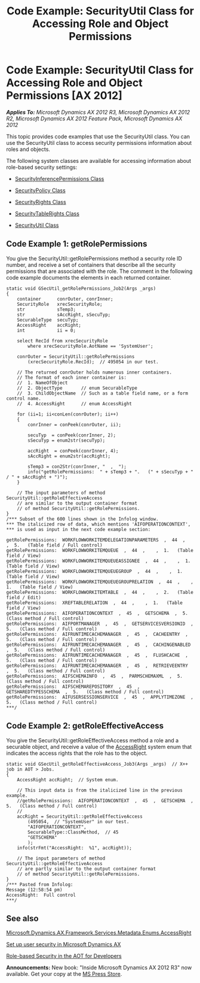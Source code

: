 ﻿---
title: 'Code Example: SecurityUtil Class for Accessing Role and Object Permissions'
TOCTitle: 'Code Example: SecurityUtil Class for Accessing Role and Object Permissions'
ms:assetid: 18a156b1-34a8-4179-b473-233a7ce5f589
ms:mtpsurl: https://msdn.microsoft.com/en-us/library/JJ190221(v=AX.60)
ms:contentKeyID: 47985886
ms.date: 05/18/2015
mtps_version: v=AX.60
---

# Code Example: SecurityUtil Class for Accessing Role and Object Permissions [AX 2012]


_**Applies To:** Microsoft Dynamics AX 2012 R3, Microsoft Dynamics AX 2012 R2, Microsoft Dynamics AX 2012 Feature Pack, Microsoft Dynamics AX 2012_

This topic provides code examples that use the SecurityUtil class. You can use the SecurityUtil class to access security permissions information about roles and objects.

The following system classes are available for accessing information about role-based security settings:

  - [SecurityInferencePermissions Class](https://msdn.microsoft.com/en-us/library/gg926142\(v=ax.60\))

  - [SecurityPolicy Class](https://msdn.microsoft.com/en-us/library/gg957658\(v=ax.60\))

  - [SecurityRights Class](https://msdn.microsoft.com/en-us/library/gg957675\(v=ax.60\))

  - [SecurityTableRights Class](https://msdn.microsoft.com/en-us/library/gg957689\(v=ax.60\))

  - [SecurityUtil Class](https://msdn.microsoft.com/en-us/library/gg957695\(v=ax.60\))

## Code Example 1: getRolePermissions

You give the SecurityUtil::getRolePermissions method a security role ID number, and receive a set of containers that describe all the security permissions that are associated with the role. The comment in the following code example documents the elements in each returned container.

    static void GSecUtil_getRolePermissions_Job2(Args _args)
    {
        container      conrOuter, conrInner;
        SecurityRole   xrecSecurityRole;
        str            sTemp3;
        str            sAccRight, sSecuTyp;
        SecurableType  secuTyp;
        AccessRight    accRight;
        int            ii = 0;
    
        select RecId from xrecSecurityRole
            where xrecSecurityRole.AotName == 'SystemUser';
       
        conrOuter = SecurityUtil::getRolePermissions
            (xrecSecurityRole.RecId);  // 495054 in our test.
        
        // The returned conrOuter holds numerous inner containers.
        // The format of each inner container is:
        //  1. NameOfObject
        //  2. ObjectType       // enum SecurableType
        //  3. ChildObjectName  // Such as a table field name, or a form control name.
        //  4. AccessRight      // enum AccessRight
        
        for (ii=1; ii<conLen(conrOuter); ii++)
        {
            conrInner = conPeek(conrOuter, ii);
            
            secuTyp  = conPeek(conrInner, 2);
            sSecuTyp = enum2str(secuTyp);
            
            accRight  = conPeek(conrInner, 4);
            sAccRight = enum2str(accRight);
            
            sTemp3 = con2Str(conrInner, "  ,  ");
            info("getRolePermissions:  " + sTemp3 + ".   (" + sSecuTyp + " / " + sAccRight + ")");
        }
            
        // The input parameters of method SecurityUtil::getRoleEffectiveAccess
        // are similar to the output container format 
        // of method SecurityUtil::getRolePermissions.
    }
    /*** Subset of the 600 lines shown in the Infolog window.
    *** The italicized row of data, which mentions 'AIFOPERATIONCONTEXT',
    *** is used as input in the next code example section:
    
    getRolePermissions:  WORKFLOWWORKITEMDELEGATIONPARAMETERS  ,  44  ,    ,  5.   (Table field / Full control)
    getRolePermissions:  WORKFLOWWORKITEMQUEUE  ,  44  ,    ,  1.   (Table field / View)
    getRolePermissions:  WORKFLOWWORKITEMQUEUEASSIGNEE  ,  44  ,    ,  1.   (Table field / View)
    getRolePermissions:  WORKFLOWWORKITEMQUEUEGROUP  ,  44  ,    ,  1.   (Table field / View)
    getRolePermissions:  WORKFLOWWORKITEMQUEUEGROUPRELATION  ,  44  ,    ,  1.   (Table field / View)
    getRolePermissions:  WORKFLOWWORKITEMTABLE  ,  44  ,    ,  2.   (Table field / Edit)
    getRolePermissions:  XREFTABLERELATION  ,  44  ,    ,  1.   (Table field / View)
    getRolePermissions:  AIFOPERATIONCONTEXT  ,  45  ,  GETSCHEMA  ,  5.   (Class method / Full control)
    getRolePermissions:  AIFPORTMANAGER  ,  45  ,  GETSERVICESVERSIONID  ,  5.   (Class method / Full control)
    getRolePermissions:  AIFRUNTIMECACHEMANAGER  ,  45  ,  CACHEENTRY  ,  5.   (Class method / Full control)
    getRolePermissions:  AIFRUNTIMECACHEMANAGER  ,  45  ,  CACHINGENABLED  ,  5.   (Class method / Full control)
    getRolePermissions:  AIFRUNTIMECACHEMANAGER  ,  45  ,  FLUSHCACHE  ,  5.   (Class method / Full control)
    getRolePermissions:  AIFRUNTIMECACHEMANAGER  ,  45  ,  RETRIEVEENTRY  ,  5.   (Class method / Full control)
    getRolePermissions:  AIFSCHEMAINFO  ,  45  ,  PARMSCHEMAXML  ,  5.   (Class method / Full control)
    getRolePermissions:  AIFSCHEMAREPOSITORY  ,  45  ,  GETSHAREDTYPESSCHEMA  ,  5.   (Class method / Full control)
    getRolePermissions:  AIFUSERSESSIONSERVICE  ,  45  ,  APPLYTIMEZONE  ,  5.   (Class method / Full control)
    ***/

## Code Example 2: getRoleEffectiveAccess

You give the SecurityUtil::getRoleEffectiveAccess method a role and a securable object, and receive a value of the [AccessRight](https://msdn.microsoft.com/en-us/library/gg882002\(v=ax.60\)) system enum that indicates the access rights that the role has to the object.

    static void GSecUtil_getRoleEffectiveAccess_Job3(Args _args)  // X++ job in AOT > Jobs.
    {
        AccessRight accRight;  // System enum.
        
        // This input data is from the italicized line in the previous example.
        //getRolePermissions:  AIFOPERATIONCONTEXT  ,  45  ,  GETSCHEMA  ,  5.   (Class method / Full control)
        //
        accRight = SecurityUtil::getRoleEffectiveAccess
            (495054,  // "SystemUser" in our test.
            "AIFOPERATIONCONTEXT",
            SecurableType::ClassMethod,  // 45
            "GETSCHEMA"
            );
        info(strFmt("AccessRight:  %1", accRight));
        
        // The input parameters of method SecurityUtil::getRoleEffectiveAccess
        // are partly similar to the output container format 
        // of method SecurityUtil::getRolePermissions.
    }
    /*** Pasted from Infolog:
    Message (12:58:54 pm)
    AccessRight:  Full control
    ***/

## See also

[Microsoft.Dynamics.AX.Framework.Services.Metadata.Enums.AccessRight](https://msdn.microsoft.com/en-us/library/hh186891\(v=ax.60\))

[Set up user security in Microsoft Dynamics AX](https://msdn.microsoft.com/en-us/library/aa834424\(v=ax.60\))

[Role-based Security in the AOT for Developers](role-based-security-in-the-aot-for-developers.md)

  
**Announcements:** New book: "Inside Microsoft Dynamics AX 2012 R3" now available. Get your copy at the [MS Press Store](https://www.microsoftpressstore.com/store/inside-microsoft-dynamics-ax-2012-r3-9780735685109).

